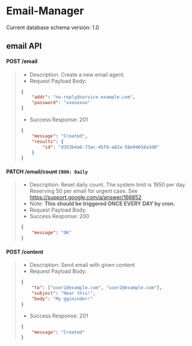 # Email-Manager
Current database schema version: 1.0

## email API
#### POST /email
>	- Description: Create a new email agent.
>	- Request Payload Body:
>	```json
>	{
>		"addr": "no-reply@service.example.com",
>		"password": "xxooxxoo"
>	}
>	```
>	- Success Response: 201
>	```json
>	{
>		"message": "Created",
>		"results": {
>			"id": "d353b4a6-73ac-45f0-a82a-58e94656a3d8"
>		}
>	}
>	```

#### PATCH /email/count `CRON: Daily`
>	- Description: Reset daily count. The system limit is 1950 per day. Reserving 50 per email for urgent case. See https://support.google.com/a/answer/166852
>	- Note: **This should be triggered ONCE EVERY DAY by cron.**
>	- Request Payload Body:
>	- Success Response: 200
>	```json
>	{
>		"message": "OK"
>	}
>	```

#### POST /content
>	- Description: Send email with given content
>	- Request Payload Body:
>	```json
>	{
>		"to": ["user1@example.com", "user2@example.com"],
>		"subject": "Hear this!",
>		"body": "My ggininder!"
>	}
>	```
>	- Success Response: 201
>	```json
>	{
>		"message": "Created"
>	}
>	```
